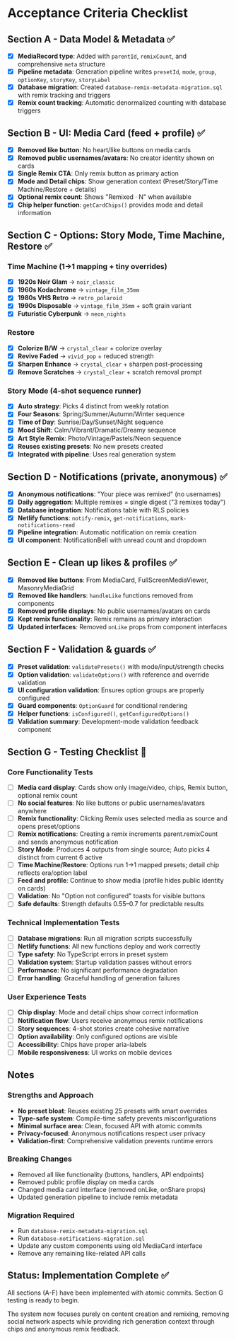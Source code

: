 # Acceptance Criteria Checklist

## Section A - Data Model & Metadata ✅

- [x] **MediaRecord type**: Added with `parentId`, `remixCount`, and comprehensive `meta` structure
- [x] **Pipeline metadata**: Generation pipeline writes `presetId`, `mode`, `group`, `optionKey`, `storyKey`, `storyLabel`
- [x] **Database migration**: Created `database-remix-metadata-migration.sql` with remix tracking and triggers
- [x] **Remix count tracking**: Automatic denormalized counting with database triggers

## Section B - UI: Media Card (feed + profile) ✅

- [x] **Removed like button**: No heart/like buttons on media cards
- [x] **Removed public usernames/avatars**: No creator identity shown on cards
- [x] **Single Remix CTA**: Only remix button as primary action
- [x] **Mode and Detail chips**: Show generation context (Preset/Story/Time Machine/Restore + details)
- [x] **Optional remix count**: Shows "Remixed · N" when available
- [x] **Chip helper function**: `getCardChips()` provides mode and detail information

## Section C - Options: Story Mode, Time Machine, Restore ✅

### Time Machine (1→1 mapping + tiny overrides)
- [x] **1920s Noir Glam** → `noir_classic`
- [x] **1960s Kodachrome** → `vintage_film_35mm`
- [x] **1980s VHS Retro** → `retro_polaroid`
- [x] **1990s Disposable** → `vintage_film_35mm` + soft grain variant
- [x] **Futuristic Cyberpunk** → `neon_nights`

### Restore
- [x] **Colorize B/W** → `crystal_clear` + colorize overlay
- [x] **Revive Faded** → `vivid_pop` + reduced strength
- [x] **Sharpen Enhance** → `crystal_clear` + sharpen post-processing
- [x] **Remove Scratches** → `crystal_clear` + scratch removal prompt

### Story Mode (4-shot sequence runner)
- [x] **Auto strategy**: Picks 4 distinct from weekly rotation
- [x] **Four Seasons**: Spring/Summer/Autumn/Winter sequence
- [x] **Time of Day**: Sunrise/Day/Sunset/Night sequence
- [x] **Mood Shift**: Calm/Vibrant/Dramatic/Dreamy sequence
- [x] **Art Style Remix**: Photo/Vintage/Pastels/Neon sequence
- [x] **Reuses existing presets**: No new presets created
- [x] **Integrated with pipeline**: Uses real generation system

## Section D - Notifications (private, anonymous) ✅

- [x] **Anonymous notifications**: "Your piece was remixed" (no usernames)
- [x] **Daily aggregation**: Multiple remixes = single digest ("3 remixes today")
- [x] **Database integration**: Notifications table with RLS policies
- [x] **Netlify functions**: `notify-remix`, `get-notifications`, `mark-notifications-read`
- [x] **Pipeline integration**: Automatic notification on remix creation
- [x] **UI component**: NotificationBell with unread count and dropdown

## Section E - Clean up likes & profiles ✅

- [x] **Removed like buttons**: From MediaCard, FullScreenMediaViewer, MasonryMediaGrid
- [x] **Removed like handlers**: `handleLike` functions removed from components
- [x] **Removed profile displays**: No public usernames/avatars on cards
- [x] **Kept remix functionality**: Remix remains as primary interaction
- [x] **Updated interfaces**: Removed `onLike` props from component interfaces

## Section F - Validation & guards ✅

- [x] **Preset validation**: `validatePresets()` with mode/input/strength checks
- [x] **Option validation**: `validateOptions()` with reference and override validation
- [x] **UI configuration validation**: Ensures option groups are properly configured
- [x] **Guard components**: `OptionGuard` for conditional rendering
- [x] **Helper functions**: `isConfigured()`, `getConfiguredOptions()`
- [x] **Validation summary**: Development-mode validation feedback component

## Section G - Testing Checklist 🔄

### Core Functionality Tests
- [ ] **Media card display**: Cards show only image/video, chips, Remix button, optional remix count
- [ ] **No social features**: No like buttons or public usernames/avatars anywhere
- [ ] **Remix functionality**: Clicking Remix uses selected media as source and opens preset/options
- [ ] **Remix notifications**: Creating a remix increments parent.remixCount and sends anonymous notification
- [ ] **Story Mode**: Produces 4 outputs from single source; Auto picks 4 distinct from current 6 active
- [ ] **Time Machine/Restore**: Options run 1→1 mapped presets; detail chip reflects era/option label
- [ ] **Feed and profile**: Continue to show media (profile hides public identity on cards)
- [ ] **Validation**: No "Option not configured" toasts for visible buttons
- [ ] **Safe defaults**: Strength defaults 0.55–0.7 for predictable results

### Technical Implementation Tests
- [ ] **Database migrations**: Run all migration scripts successfully
- [ ] **Netlify functions**: All new functions deploy and work correctly
- [ ] **Type safety**: No TypeScript errors in preset system
- [ ] **Validation system**: Startup validation passes without errors
- [ ] **Performance**: No significant performance degradation
- [ ] **Error handling**: Graceful handling of generation failures

### User Experience Tests
- [ ] **Chip display**: Mode and detail chips show correct information
- [ ] **Notification flow**: Users receive anonymous remix notifications
- [ ] **Story sequences**: 4-shot stories create cohesive narrative
- [ ] **Option availability**: Only configured options are visible
- [ ] **Accessibility**: Chips have proper aria-labels
- [ ] **Mobile responsiveness**: UI works on mobile devices

## Notes

### Strengths and Approach
- **No preset bloat**: Reuses existing 25 presets with smart overrides
- **Type-safe system**: Compile-time safety prevents misconfigurations
- **Minimal surface area**: Clean, focused API with atomic commits
- **Privacy-focused**: Anonymous notifications respect user privacy
- **Validation-first**: Comprehensive validation prevents runtime errors

### Breaking Changes
- Removed all like functionality (buttons, handlers, API endpoints)
- Removed public profile display on media cards
- Changed media card interface (removed onLike, onShare props)
- Updated generation pipeline to include remix metadata

### Migration Required
- Run `database-remix-metadata-migration.sql`
- Run `database-notifications-migration.sql`
- Update any custom components using old MediaCard interface
- Remove any remaining like-related API calls

## Status: Implementation Complete ✅

All sections (A-F) have been implemented with atomic commits. Section G testing is ready to begin.

The system now focuses purely on content creation and remixing, removing social network aspects while providing rich generation context through chips and anonymous remix feedback.
